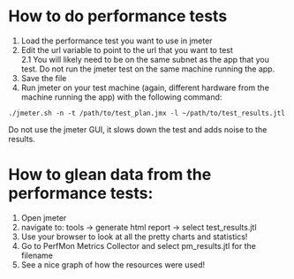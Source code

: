 # How to do performance tests

1. Load the performance test you want to use in jmeter
2. Edit the url variable to point to the url that you want to test  
2.1  You will likely need to be on the same subnet as the app that you test. Do not run the jmeter test on the same machine running the app. 
3. Save the file
4. Run jmeter on your test machine (again, different hardware from the machine running the app) with the following command: 
```
./jmeter.sh -n -t /path/to/test_plan.jmx -l ~/path/to/test_results.jtl
```
Do not use the jmeter GUI, it slows down the test and adds noise to the results. 

# How to glean data from the performance tests: 
1. Open jmeter
2. navigate to:  tools -> generate html report -> select test_results.jtl
3. Use your browser to look at all the pretty charts and statistics!
4. Go to PerfMon Metrics Collector and select pm_results.jtl for the filename
5. See a nice graph of how the resources were used!
